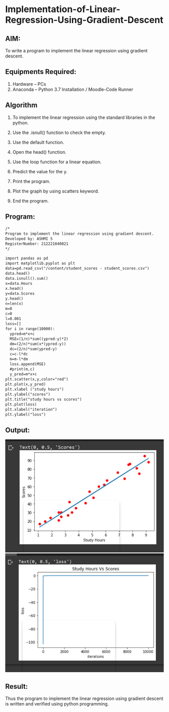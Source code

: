 # Implementation-of-Linear-Regression-Using-Gradient-Descent

## AIM:
To write a program to implement the linear regression using gradient descent.

## Equipments Required:
1. Hardware – PCs
2. Anaconda – Python 3.7 Installation / Moodle-Code Runner

## Algorithm
1. To implement the linear regression using the standard libraries in the python.

2. Use the .isnull() function to check the empty.

3. Use the default function.

4. Open the head() function.

5. Use the loop function for a linear equation.

6. Predict the value for the y.

7. Print the program.

8. Plot the graph by using scatters keyword.

9. End the program.




## Program:
```
/*
Program to implement the linear regression using gradient descent.
Developed by: ASHMI S
RegisterNumber: 212221040021 
*/
```
```import numpy as np
import pandas as pd
import matplotlib.pyplot as plt
data=pd.read_csv("/content/student_scores - student_scores.csv")
data.head()
data.isnull().sum()
x=data.Hours
x.head()
y=data.Scores
y.head()
n=len(x)
m=0
c=0
l=0.001
loss=[]
for i in range(10000):
  ypred=m*x+c
  MSE=(1/n)*sum((ypred-y)*2)
  dm=(2/n)*sum(x*(ypred-y))
  dc=(2/n)*sum(ypred-y)
  c=c-l*dc
  m=m-l*dm
  loss.append(MSE)
  #print(m,c)
  y_pred=m*x+c
plt.scatter(x,y,color="red")
plt.plot(x,y_pred)
plt.xlabel ("study hours")
plt.ylabel("scores")
plt.title("study hours vs scores")
plt.plot(loss)
plt.xlabel("iteration")
plt.ylabel("loss")
```
## Output:
![GITHUB LOGO](E1.png)
![GITHUB LOGO](E2.png)

## Result:
Thus the program to implement the linear regression using gradient descent is written and verified using python programming.

